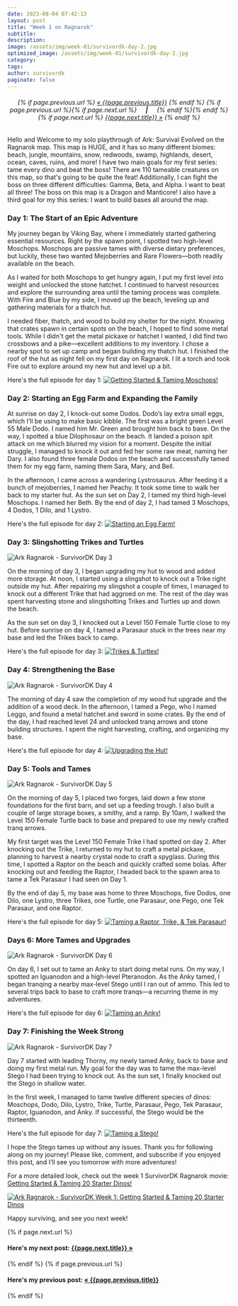 ```yaml
---
date: 2023-08-04 07:42:13
layout: post
title: "Week 1 on Ragnarok"
subtitle:
description:
image: /assets/img/week-01/survivordk-day-2.jpg
optimized_image: /assets/img/week-01/survivordk-day-2.jpg
category:
tags: 
author: survivordk
paginate: false
---
```


<div class="PageNavigation" style="text-align: center;">
    <h6>
    {% if page.previous.url %}
        <a class="prev" href="{{page.previous.url}}">&laquo; {{page.previous.title}}</a>
    {% endif %}
    {% if page.previous.url %}{% if page.next.url %}
    &nbsp;&nbsp;&nbsp;&nbsp;<strong>|</strong>&nbsp;&nbsp;&nbsp;&nbsp;
    {% endif %}{% endif %}
    {% if page.next.url %}
        <a class="next" href="{{page.next.url}}">{{page.next.title}} &raquo;</a>
    {% endif %}
    </h6>
</div>

Hello and Welcome to my solo playthrough of Ark: Survival Evolved on the Ragnarok map.  This map is HUGE, and it has so many different biomes: beach, jungle, mountains, snow, redwoods, swamp, highlands, desert, ocean, caves, ruins, and more!  I have two main goals for my first series: tame every dino and beat the boss!  There are 110 tameable creatures on this map, so that's going to be quite the feat!  Additionally, I can fight the boss on three different difficulties: Gamma, Beta, and Alpha.  I want to beat all three! The boss on this map is a Dragon and Manticore!  I also have a third goal for my this series: I want to build bases all around the map.

### Day 1: The Start of an Epic Adventure

My journey began by Viking Bay, where I immediately started gathering essential resources. Right by the spawn point, I spotted two high-level Moschops. Moschops are passive tames with diverse dietary preferences, but luckily, these two wanted Mejoberries and Rare Flowers—both readily available on the beach.

As I waited for both Moschops to get hungry again, I put my first level into weight and unlocked the stone hatchet. I continued to harvest resources and explore the surrounding area until the taming process was complete. With Fire and Blue by my side, I moved up the beach, leveling up and gathering materials for a thatch hut.

I needed fiber, thatch, and wood to build my shelter for the night. Knowing that crates spawn in certain spots on the beach, I hoped to find some metal tools. While I didn't get the metal pickaxe or hatchet I wanted, I did find two crossbows and a pike—excellent additions to my inventory. I chose a nearby spot to set up camp and began building my thatch hut.  I finished the roof of the hut as night fell on my first day on Ragnarok.  I lit a torch and took Fire out to explore around my new hut and level up a bit.

Here's the full episode for day 1: [![Getting Started & Taming Moschops!](/assets/img/week-01/survivordk-day-1-thumb.jpg)](https://youtu.be/BTqesoTGVsU)

### Day 2: Starting an Egg Farm and Expanding the Family

At sunrise on day 2, I knock-out some Dodos.  Dodo’s lay extra small eggs, which I’ll be using to make basic kibble.  The first was a bright green Level 55 Male Dodo.  I named him Mr. Green and brought him back to base.  On the way, I spotted a blue Dilophosaur on the beach.  It landed a poison spit attack on me which blurred my vision for a moment.  Despite the initial struggle, I managed to knock it out and fed her some raw meat, naming her Dary.  I also found three female Dodos on the beach and successfully tamed them for my egg farm, naming them Sara, Mary, and Bell.

In the afternoon, I came across a wandering Lystrosaurus. After feeding it a bunch of mejoberries, I named her Peachy. It took some time to walk her back to my starter hut.  As the sun set on Day 2, I tamed my third high-level Moschops.  I named her Beth.  By the end of day 2, I had tamed 3 Moschops, 4 Dodos, 1 Dilo, and 1 Lystro.

Here's the full episode for day 2: [![Starting an Egg Farm!](/assets/img/week-01/survivordk-day-2-thumb.jpg)](https://youtu.be/_gJL9VN7T9Y)

### Day 3: Slingshotting Trikes and Turtles

![Ark Ragnarok - SurvivorDK Day 3](/assets/img/week-01/survivordk-day-3.jpg)

On the morning of day 3, I began upgrading my hut to wood and added more storage. At noon, I started using a slingshot to knock out a Trike right outside my hut. After repairing my slingshot a couple of times, I managed to knock out a different Trike that had aggroed on me. The rest of the day was spent harvesting stone and slingshotting Trikes and Turtles up and down the beach.

As the sun set on day 3, I knocked out a Level 150 Female Turtle close to my hut. Before sunrise on day 4, I tamed a Parasaur stuck in the trees near my base and led the Trikes back to camp.

Here's the full episode for day 3: [![Trikes & Turtles!](/assets/img/week-01/survivordk-day-3-thumb.jpg)](https://youtu.be/745TzpsR580)

### Day 4: Strengthening the Base

![Ark Ragnarok - SurvivorDK Day 4](/assets/img/week-01/survivordk-day-4.jpg)

The morning of day 4 saw the completion of my wood hut upgrade and the addition of a wood deck. In the afternoon, I tamed a Pego, who I named Leggo, and found a metal hatchet and sword in some crates. By the end of the day, I had reached level 24 and unlocked tranq arrows and stone building structures. I spent the night harvesting, crafting, and organizing my base.

Here's the full episode for day 4: [![Upgrading the Hut!](/assets/img/week-01/survivordk-day-4-thumb.jpg)](https://youtu.be/PmSMV37bKN8)

### Day 5: Tools and Tames

![Ark Ragnarok - SurvivorDK Day 5](/assets/img/week-01/survivordk-day-5.jpg)

On the morning of day 5, I placed two forges, laid down a few stone foundations for the first barn, and set up a feeding trough. I also built a couple of large storage boxes, a smithy, and a ramp. By 10am, I walked the Level 150 Female Turtle back to base and prepared to use my newly crafted tranq arrows.

My first target was the Level 150 Female Trike I had spotted on day 2. After knocking out the Trike, I returned to my hut to craft a metal pickaxe, planning to harvest a nearby crystal node to craft a spyglass. During this time, I spotted a Raptor on the beach and quickly crafted some bolas. After knocking out and feeding the Raptor, I headed back to the spawn area to tame a Tek Parasaur I had seen on Day 1.

By the end of day 5, my base was home to three Moschops, five Dodos, one Dilo, one Lystro, three Trikes, one Turtle, one Parasaur, one Pego, one Tek Parasaur, and one Raptor.

Here's the full episode for day 5: [![Taming a Raptor, Trike, & Tek Parasaur!](/assets/img/week-01/survivordk-day-5-thumb.jpg)](https://youtu.be/3W2dtprZxWE)

### Days 6: More Tames and Upgrades

![Ark Ragnarok - SurvivorDK Day 6](/assets/img/week-01/survivordk-day-6.jpg)

On day 6, I set out to tame an Anky to start doing metal runs. On my way, I spotted an Iguanodon and a high-level Pteranodon. As the Anky tamed, I began tranqing a nearby max-level Stego until I ran out of ammo. This led to several trips back to base to craft more tranqs—a recurring theme in my adventures.

Here's the full episode for day 6: [![Taming an Anky!](/assets/img/week-01/survivordk-day-6-thumb.jpg)](https://youtu.be/sHI02E7L3FI)

### Day 7: Finishing the Week Strong

![Ark Ragnarok - SurvivorDK Day 7](/assets/img/week-01/survivordk-day-7.jpg)

Day 7 started with leading Thorny, my newly tamed Anky, back to base and doing my first metal run. My goal for the day was to tame the max-level Stego I had been trying to knock out. As the sun set, I finally knocked out the Stego in shallow water.

In the first week, I managed to tame twelve different species of dinos: Moschops, Dodo, Dilo, Lystro, Trike, Turtle, Parasaur, Pego, Tek Parasaur, Raptor, Iguanodon, and Anky. If successful, the Stego would be the thirteenth.

Here's the full episode for day 7: [![Taming a Stego!](/assets/img/week-01/survivordk-day-7-thumb.jpg)](https://youtu.be/50QbGtOpD9E)

I hope the Stego tames up without any issues. Thank you for following along on my journey! Please like, comment, and subscribe if you enjoyed this post, and I’ll see you tomorrow with more adventures!

For a more detailed look, check out the week 1 SurvivorDK Ragnarok movie: [Getting Started & Taming 20 Starter Dinos!](https://www.youtube.com/watch?v=9fp60l01VP8)

[![Ark Ragnarok - SurvivorDK Week 1: Getting Started & Taming 20 Starter Dinos](/assets/img/week-01/survivordk-week-1-thumbnail.jpg)](https://youtu.be/9fp60l01VP8)

Happy surviving, and see you next week!

<div class="PageNavigation">
    {% if page.next.url %}
        <h4>Here's my next post: <a class="next" href="{{page.next.url}}">{{page.next.title}} &raquo;</a></h4>
    {% endif %}
    {% if page.previous.url %}
        <h4>Here's my previous post: <a class="prev" href="{{page.previous.url}}">&laquo; {{page.previous.title}}</a></h4>
    {% endif %}
</div>